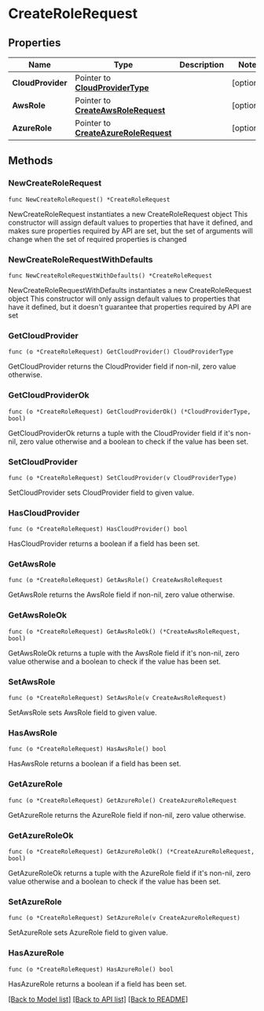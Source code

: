 # CreateRoleRequest

## Properties

Name | Type | Description | Notes
------------ | ------------- | ------------- | -------------
**CloudProvider** | Pointer to [**CloudProviderType**](CloudProviderType.md) |  | [optional] 
**AwsRole** | Pointer to [**CreateAwsRoleRequest**](CreateAwsRoleRequest.md) |  | [optional] 
**AzureRole** | Pointer to [**CreateAzureRoleRequest**](CreateAzureRoleRequest.md) |  | [optional] 

## Methods

### NewCreateRoleRequest

`func NewCreateRoleRequest() *CreateRoleRequest`

NewCreateRoleRequest instantiates a new CreateRoleRequest object
This constructor will assign default values to properties that have it defined,
and makes sure properties required by API are set, but the set of arguments
will change when the set of required properties is changed

### NewCreateRoleRequestWithDefaults

`func NewCreateRoleRequestWithDefaults() *CreateRoleRequest`

NewCreateRoleRequestWithDefaults instantiates a new CreateRoleRequest object
This constructor will only assign default values to properties that have it defined,
but it doesn't guarantee that properties required by API are set

### GetCloudProvider

`func (o *CreateRoleRequest) GetCloudProvider() CloudProviderType`

GetCloudProvider returns the CloudProvider field if non-nil, zero value otherwise.

### GetCloudProviderOk

`func (o *CreateRoleRequest) GetCloudProviderOk() (*CloudProviderType, bool)`

GetCloudProviderOk returns a tuple with the CloudProvider field if it's non-nil, zero value otherwise
and a boolean to check if the value has been set.

### SetCloudProvider

`func (o *CreateRoleRequest) SetCloudProvider(v CloudProviderType)`

SetCloudProvider sets CloudProvider field to given value.

### HasCloudProvider

`func (o *CreateRoleRequest) HasCloudProvider() bool`

HasCloudProvider returns a boolean if a field has been set.

### GetAwsRole

`func (o *CreateRoleRequest) GetAwsRole() CreateAwsRoleRequest`

GetAwsRole returns the AwsRole field if non-nil, zero value otherwise.

### GetAwsRoleOk

`func (o *CreateRoleRequest) GetAwsRoleOk() (*CreateAwsRoleRequest, bool)`

GetAwsRoleOk returns a tuple with the AwsRole field if it's non-nil, zero value otherwise
and a boolean to check if the value has been set.

### SetAwsRole

`func (o *CreateRoleRequest) SetAwsRole(v CreateAwsRoleRequest)`

SetAwsRole sets AwsRole field to given value.

### HasAwsRole

`func (o *CreateRoleRequest) HasAwsRole() bool`

HasAwsRole returns a boolean if a field has been set.

### GetAzureRole

`func (o *CreateRoleRequest) GetAzureRole() CreateAzureRoleRequest`

GetAzureRole returns the AzureRole field if non-nil, zero value otherwise.

### GetAzureRoleOk

`func (o *CreateRoleRequest) GetAzureRoleOk() (*CreateAzureRoleRequest, bool)`

GetAzureRoleOk returns a tuple with the AzureRole field if it's non-nil, zero value otherwise
and a boolean to check if the value has been set.

### SetAzureRole

`func (o *CreateRoleRequest) SetAzureRole(v CreateAzureRoleRequest)`

SetAzureRole sets AzureRole field to given value.

### HasAzureRole

`func (o *CreateRoleRequest) HasAzureRole() bool`

HasAzureRole returns a boolean if a field has been set.


[[Back to Model list]](../README.md#documentation-for-models) [[Back to API list]](../README.md#documentation-for-api-endpoints) [[Back to README]](../README.md)


